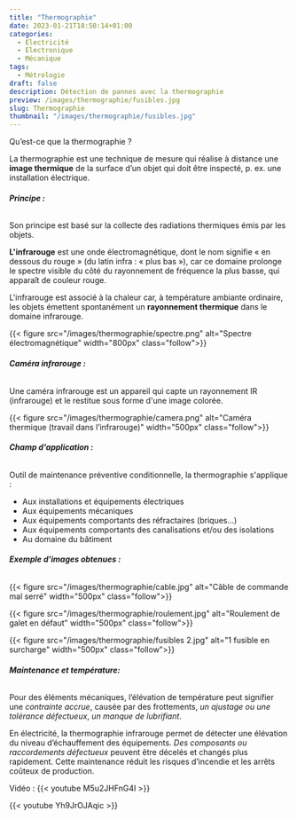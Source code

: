 ```yaml
---
title: "Thermographie"
date: 2023-01-21T18:50:14+01:00
categories:
  - Electricité
  - Electronique
  - Mécanique
tags:
  - Métrologie
draft: false
description: Détection de pannes avec la thermographie
preview: /images/thermographie/fusibles.jpg
slug: Thermographie
thumbnail: "/images/thermographie/fusibles.jpg"
---
```


Qu’est-ce que la thermographie ?

La thermographie est une technique de mesure qui réalise à distance une **image thermique** de la surface d’un objet qui doit être inspecté, p. ex. une installation électrique.<!--more--> 

###### __Principe :__

Son principe est basé sur la collecte des radiations thermiques émis par les objets.

**L'infrarouge** est une onde électromagnétique, dont le nom signifie « en dessous du rouge » (du latin infra : « plus bas »), car ce domaine prolonge le spectre visible du côté du rayonnement de fréquence la plus basse, qui apparaît de couleur rouge.

L'infrarouge est associé à la chaleur car, à température ambiante ordinaire, les objets émettent spontanément un **rayonnement thermique** dans le domaine infrarouge.

{{< figure src="/images/thermographie/spectre.png" alt="Spectre électromagnétique" width="800px" class="follow">}}


###### __Caméra infrarouge :__

Une caméra infrarouge est un appareil qui capte un rayonnement IR (infrarouge) et le restitue sous forme d'une image colorée.

{{< figure src="/images/thermographie/camera.png" alt="Caméra thermique (travail dans l’infrarouge)" width="500px" class="follow">}}

###### __Champ d'application :__

Outil de maintenance préventive conditionnelle, la thermographie s'applique :

- Aux installations et équipements électriques
- Aux équipements mécaniques
- Aux équipements comportants des réfractaires (briques...)
- Aux équipements comportants des canalisations et/ou des isolations
- Au domaine du bâtiment

###### __Exemple d'images obtenues :__

{{< figure src="/images/thermographie/cable.jpg" alt="Câble de commande mal serré" width="500px" class="follow">}}

{{< figure src="/images/thermographie/roulement.jpg" alt="Roulement de galet en défaut" width="500px" class="follow">}}

{{< figure src="/images/thermographie/fusibles 2.jpg" alt="1 fusible en surcharge" width="500px" class="follow">}}

###### __Maintenance et température:__

Pour des éléments mécaniques, l’élévation de température peut signifier une *contrainte accrue*, causée par des frottements, *un ajustage ou une tolérance défectueux*, *un manque de lubrifiant*.

En électricité, la thermographie infrarouge permet de détecter une élévation du niveau d’échauffement des équipements. *Des composants ou raccordements défectueux* peuvent être décelés et changés plus rapidement. Cette maintenance réduit les risques d’incendie et les arrêts coûteux de production.

Vidéo :
{{< youtube M5u2JHFnG4I >}}

{{< youtube Yh9JrOJAqic >}}
